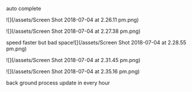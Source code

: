 auto complete

![](/assets/Screen Shot 2018-07-04 at 2.26.11 pm.png)

![](/assets/Screen Shot 2018-07-04 at 2.27.38 pm.png)

speed faster but bad space![](/assets/Screen Shot 2018-07-04 at 2.28.55 pm.png)

![](/assets/Screen Shot 2018-07-04 at 2.31.45 pm.png)



![](/assets/Screen Shot 2018-07-04 at 2.35.16 pm.png)



back ground process update in every hour

